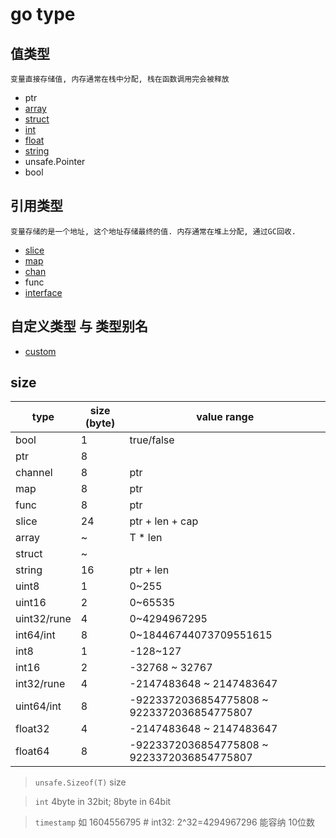 # go type

## 值类型

    变量直接存储值, 内存通常在栈中分配, 栈在函数调用完会被释放

- ptr  
- [array](go-array.md)  
- [struct](go-struct.md)  
- [int](go-int.md)
- [float](go-float.md)
- [string](go-string.md)  
- unsafe.Pointer
- bool  

## 引用类型

    变量存储的是一个地址, 这个地址存储最终的值. 内存通常在堆上分配, 通过GC回收.

- [slice](go-slice.md)  
- [map](go-map.md)  
- [chan](go-chan.md)  
- func
- [interface](go-interface.md)

## 自定义类型 与 类型别名

- [custom](go-type-custom.md)

## size

| type        | size (byte) | value range                                |
| ----------- | ----------- | ------------------------------------------ |
| bool        | 1           | true/false                                 |
| ptr         | 8           |                                            |
| channel     | 8           | ptr                                        |
| map         | 8           | ptr                                        |
| func        | 8           | ptr                                        |
| slice       | 24          | ptr + len + cap                            |
| array       | ~           | T * len                                    |
| struct      | ~           |                                            |
| string      | 16          | ptr + len                                 |
| uint8       | 1           | 0~255                                      |
| uint16      | 2           | 0~65535                                    |
| uint32/rune | 4           | 0~4294967295                               |
| int64/int   | 8           | 0~18446744073709551615                     |
| int8        | 1           | -128~127                                   |
| int16       | 2           | -32768 ~ 32767                             |
| int32/rune  | 4           | -2147483648 ~ 2147483647                   |
| uint64/int  | 8           | -9223372036854775808 ~ 9223372036854775807 |
| float32     | 4           | -2147483648 ~ 2147483647                   |
| float64     | 8           | -9223372036854775808 ~ 9223372036854775807 |

> `unsafe.Sizeof(T)` size

> `int` 4byte in 32bit; 8byte in 64bit

> `timestamp` 如 1604556795 # int32: 2^32=4294967296 能容纳 10位数
